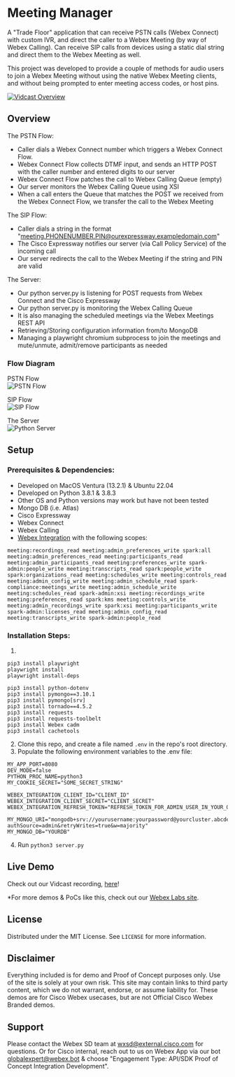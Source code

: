 # Meeting Manager
  
A "Trade Floor" application that can receive PSTN calls (Webex Connect) with custom IVR, and direct the caller to a Webex Meeting (by way of Webex Calling).  Can receive SIP calls from devices using a static dial string and direct them to the Webex Meeting as well.

This project was developed to provide a couple of methods for audio users to join a Webex Meeting without using the native Webex Meeting clients, and without being prompted to enter meeting access codes, or host pins.

[![Vidcast Overview](https://user-images.githubusercontent.com/19175490/228853418-d6ded84d-5ee2-4d50-85d8-11b8d9db29c8.png)](https://app.vidcast.io/share/39ebd946-ae0c-4dd9-af36-614305b5b4e3)


## Overview

The PSTN Flow:
- Caller dials a Webex Connect number which triggers a Webex Connect Flow.
- Webex Connect Flow collects DTMF input, and sends an HTTP POST with the caller number and entered digits to our server
- Webex Connect Flow patches the call to Webex Calling Queue (empty)
- Our server monitors the Webex Calling Queue using XSI
- When a call enters the Queue that matches the POST we received from the Webex Connect Flow, we transfer the call to the Webex Meeting

The SIP Flow:
- Caller dials a string in the format "meeting.PHONENUMBER.PIN@ourexpressway.exampledomain.com"
- The Cisco Expressway notifies our server (via Call Policy Service) of the incoming call
- Our server redirects the call to the Webex Meeting if the string and PIN are valid

The Server:
- Our python server.py is listening for POST requests from Webex Connect and the Cisco Expressway
- Our python server.py is monitoring the Webex Calling Queue
- It is also managing the scheduled meetings via the Webex Meetings REST API
- Retrieving/Storing configuration information from/to MongoDB
- Managing a playwright chromium subprocess to join the meetings and mute/unmute, admit/remove participants as needed
  



### Flow Diagram

PSTN Flow  
![PSTN Flow](https://user-images.githubusercontent.com/19175490/228858319-78a67ce5-d178-4770-a7f3-e8b50cbc6815.jpg)

SIP Flow  
![SIP Flow](https://user-images.githubusercontent.com/19175490/228858322-a705f565-13fb-4efe-a99c-c166808b01ec.jpg)

The Server  
![Python Server](https://user-images.githubusercontent.com/19175490/228858325-a61a5de8-b09d-4f79-a03c-a5d1471dcda0.jpg)

## Setup

### Prerequisites & Dependencies:

- Developed on MacOS Ventura (13.2.1) & Ubuntu 22.04
- Developed on Python 3.8.1 & 3.8.3
-   Other OS and Python versions may work but have not been tested
- Mongo DB (i.e. Atlas)
- Cisco Expressway
- Webex Connect
- Webex Calling
- [Webex Integration](https://developer.webex.com/docs/integrations) with the following scopes:
```
meeting:recordings_read meeting:admin_preferences_write spark:all meeting:admin_preferences_read meeting:participants_read meeting:admin_participants_read meeting:preferences_write spark-admin:people_write meeting:transcripts_read spark:people_write spark:organizations_read meeting:schedules_write meeting:controls_read meeting:admin_config_write meeting:admin_schedule_read spark-compliance:meetings_write meeting:admin_schedule_write meeting:schedules_read spark-admin:xsi meeting:recordings_write meeting:preferences_read spark:kms meeting:controls_write meeting:admin_recordings_write spark:xsi meeting:participants_write spark-admin:licenses_read meeting:admin_config_read meeting:transcripts_write spark-admin:people_read
```

<!-- GETTING STARTED -->

### Installation Steps:
1. 
```
pip3 install playwright
playwright install
playwright install-deps

pip3 install python-dotenv
pip3 install pymongo==3.10.1
pip3 install pymongo[srv] 
pip3 install tornado==4.5.2
pip3 install requests
pip3 install requests-toolbelt
pip3 install Webex cadm
pip3 install cachetools
```

2.  Clone this repo, and create a file named ```.env``` in the repo's root directory.
3.  Populate the following environment variables to the .env file:
```
MY_APP_PORT=8080
DEV_MODE=false
PYTHON_PROC_NAME=python3
MY_COOKIE_SECRET="SOME_SECRET_STRING"

WEBEX_INTEGRATION_CLIENT_ID="CLIENT_ID"
WEBEX_INTEGRATION_CLIENT_SECRET="CLIENT_SECRET"
WEBEX_INTEGRATION_REFRESH_TOKEN="REFRESH_TOKEN_FOR_ADMIN_USER_IN_YOUR_ORG_USING_THIS_INTEGRATION"

MY_MONGO_URI="mongodb+srv://yourusername:yourpassword@yourcluster.abcde.mongodb.net/YOURDB?authSource=admin&retryWrites=true&w=majority"
MY_MONGO_DB="YOURDB"
```
4. Run
```python3 server.py```
    
    
## Live Demo

<!-- Update your vidcast link -->
Check out our Vidcast recording, [here](https://app.vidcast.io/share/39ebd946-ae0c-4dd9-af36-614305b5b4e3)!

<!-- Keep the following statement -->
*For more demos & PoCs like this, check out our [Webex Labs site](https://collabtoolbox.cisco.com/webex-labs).

## License

Distributed under the MIT License. See `LICENSE` for more information.

## Disclaimer

<!-- Keep the following here -->  
Everything included is for demo and Proof of Concept purposes only. Use of the site is solely at your own risk. This site may contain links to third party content, which we do not warrant, endorse, or assume liability for. These demos are for Cisco Webex usecases, but are not Official Cisco Webex Branded demos.
 
 
## Support

Please contact the Webex SD team at [wxsd@external.cisco.com](mailto:wxsd@external.cisco.com?subject=RepoName) for questions. Or for Cisco internal, reach out to us on Webex App via our bot globalexpert@webex.bot & choose "Engagement Type: API/SDK Proof of Concept Integration Development". 
